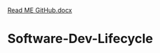 [Read ME GitHub.docx](https://github.com/nstelz/Software-Dev-Lifecycle/files/7028354/Read.ME.GitHub.docx)
# Software-Dev-Lifecycle
